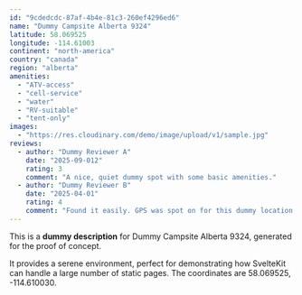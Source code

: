```yaml
---
id: "9cdedcdc-87af-4b4e-81c3-260ef4296ed6"
name: "Dummy Campsite Alberta 9324"
latitude: 58.069525
longitude: -114.61003
continent: "north-america"
country: "canada"
region: "alberta"
amenities:
  - "ATV-access"
  - "cell-service"
  - "water"
  - "RV-suitable"
  - "tent-only"
images:
  - "https://res.cloudinary.com/demo/image/upload/v1/sample.jpg"
reviews:
  - author: "Dummy Reviewer A"
    date: "2025-09-012"
    rating: 3
    comment: "A nice, quiet dummy spot with some basic amenities."
  - author: "Dummy Reviewer B"
    date: "2025-04-01"
    rating: 4
    comment: "Found it easily. GPS was spot on for this dummy location."
---
```


This is a **dummy description** for Dummy Campsite Alberta 9324, generated for the proof of concept.

It provides a serene environment, perfect for demonstrating how SvelteKit can handle a large number of static pages. The coordinates are 58.069525, -114.610030.
